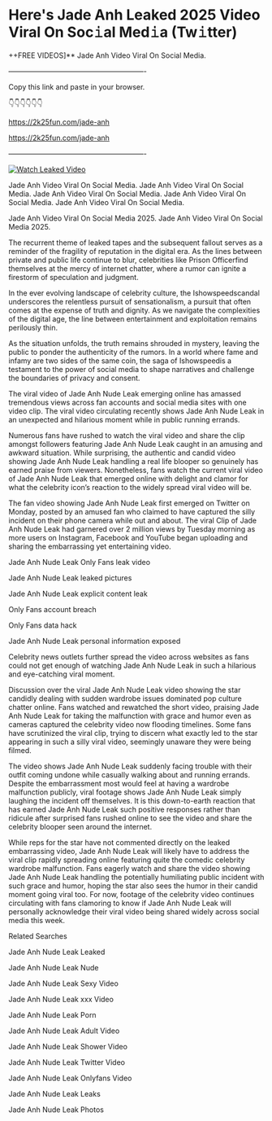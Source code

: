 # Here's Jade Anh Leaked 2025 Video Viral On Soc𝚒al Med𝚒a (Tw𝚒tter)

++FREE VIDEOS]** Jade Anh Video Viral On Social Media.

———————————————————-

Copy this link and paste in your browser.

👇👇👇👇👇👇

https://2k25fun.com/jade-anh

https://2k25fun.com/jade-anh

———————————————————-

[![Watch Leaked Video](https://miro.medium.com/v2/resize:fit:828/format:webp/1*cilzJN44JGOrTw9NJCrNHA.gif "Watch Leaked Video")](https://2k25fun.com/jade-anh)

Jade Anh Video Viral On Social Media. Jade Anh Video Viral On Social Media. Jade Anh Video Viral On Social Media. Jade Anh Video Viral On Social Media. Jade Anh Video Viral On Social Media.

Jade Anh Video Viral On Social Media 2025. Jade Anh Video Viral On Social Media 2025.

The recurrent theme of leaked tapes and the subsequent fallout serves as a reminder of the fragility of reputation in the digital era. As the lines between private and public life continue to blur, celebrities like Prison Officerfind themselves at the mercy of internet chatter, where a rumor can ignite a firestorm of speculation and judgment.

In the ever evolving landscape of celebrity culture, the Ishowspeedscandal underscores the relentless pursuit of sensationalism, a pursuit that often comes at the expense of truth and dignity. As we navigate the complexities of the digital age, the line between entertainment and exploitation remains perilously thin.

As the situation unfolds, the truth remains shrouded in mystery, leaving the public to ponder the authenticity of the rumors. In a world where fame and infamy are two sides of the same coin, the saga of Ishowspeedis a testament to the power of social media to shape narratives and challenge the boundaries of privacy and consent.

The viral video of Jade Anh Nude Leak emerging online has amassed tremendous views across fan accounts and social media sites with one video clip. The viral video circulating recently shows Jade Anh Nude Leak in an unexpected and hilarious moment while in public running errands.

Numerous fans have rushed to watch the viral video and share the clip amongst followers featuring Jade Anh Nude Leak caught in an amusing and awkward situation. While surprising, the authentic and candid video showing Jade Anh Nude Leak handling a real life blooper so genuinely has earned praise from viewers. Nonetheless, fans watch the current viral video of Jade Anh Nude Leak that emerged online with delight and clamor for what the celebrity icon’s reaction to the widely spread viral video will be.

The fan video showing Jade Anh Nude Leak first emerged on Twitter on Monday, posted by an amused fan who claimed to have captured the silly incident on their phone camera while out and about. The viral Clip of Jade Anh Nude Leak had garnered over 2 million views by Tuesday morning as more users on Instagram, Facebook and YouTube began uploading and sharing the embarrassing yet entertaining video.

Jade Anh Nude Leak Only Fans leak video

Jade Anh Nude Leak leaked pictures

Jade Anh Nude Leak explicit content leak

Only Fans account breach

Only Fans data hack

Jade Anh Nude Leak personal information exposed

Celebrity news outlets further spread the video across websites as fans could not get enough of watching Jade Anh Nude Leak in such a hilarious and eye-catching viral moment.

Discussion over the viral Jade Anh Nude Leak video showing the star candidly dealing with sudden wardrobe issues dominated pop culture chatter online. Fans watched and rewatched the short video, praising Jade Anh Nude Leak for taking the malfunction with grace and humor even as cameras captured the celebrity video now flooding timelines. Some fans have scrutinized the viral clip, trying to discern what exactly led to the star appearing in such a silly viral video, seemingly unaware they were being filmed.

The video shows Jade Anh Nude Leak suddenly facing trouble with their outfit coming undone while casually walking about and running errands. Despite the embarrassment most would feel at having a wardrobe malfunction publicly, viral footage shows Jade Anh Nude Leak simply laughing the incident off themselves. It is this down-to-earth reaction that has earned Jade Anh Nude Leak such positive responses rather than ridicule after surprised fans rushed online to see the video and share the celebrity blooper seen around the internet.

While reps for the star have not commented directly on the leaked embarrassing video, Jade Anh Nude Leak will likely have to address the viral clip rapidly spreading online featuring quite the comedic celebrity wardrobe malfunction. Fans eagerly watch and share the video showing Jade Anh Nude Leak handling the potentially humiliating public incident with such grace and humor, hoping the star also sees the humor in their candid moment going viral too. For now, footage of the celebrity video continues circulating with fans clamoring to know if Jade Anh Nude Leak will personally acknowledge their viral video being shared widely across social media this week.

Related Searches

Jade Anh Nude Leak Leaked

Jade Anh Nude Leak Nude

Jade Anh Nude Leak Sexy Video

Jade Anh Nude Leak xxx Video

Jade Anh Nude Leak Porn

Jade Anh Nude Leak Adult Video

Jade Anh Nude Leak Shower Video

Jade Anh Nude Leak Twitter Video

Jade Anh Nude Leak Onlyfans Video

Jade Anh Nude Leak Leaks

Jade Anh Nude Leak Photos